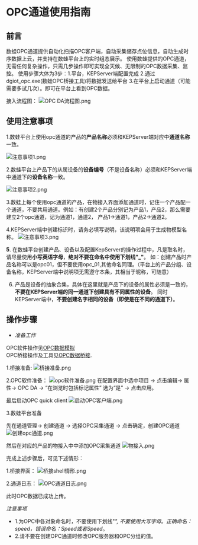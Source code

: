 # OPC通道使用指南

## 前言

数蛙OPC通道提供自动化扫描OPC客户端，自动采集储存点位信息，自动生成时序数据上云，并支持在数蛙平台上的实时组态展示。
使用数蛙提供的OPC通道，无需任何复杂操作，只需几步操作即可实现全天候、无限制的OPC数据采集、监控。
使用步骤大体为3步：1.平台，KEPServer端配置完成 2.通过dgiot_opc.exe(数蛙OPC桥接工具)将数据发送给平台 3.在平台上启动通道（可能需要多试几次）。即可在平台上看到OPC数据。


接入流程图：
![OPC DA流程图.png](http://dgiot-1253666439.cos.ap-shanghai-fsi.myqcloud.com/shuwa_tech/zh/blog/study/opc/OPC%20DA%E6%B5%81%E7%A8%8B%E5%9B%BE.png)

## 使用注意事项

1.数蛙平台上使用opc通道的产品的**产品名称**必须和KEPServer端对应中**通道名称**一致。

![注意事项1.png](http://dgiot-1253666439.cos.ap-shanghai-fsi.myqcloud.com/shuwa_tech/zh/blog/study/opc/%E6%B3%A8%E6%84%8F%E4%BA%8B%E9%A1%B91.png)

2.数蛙平台上产品下的从属设备的**设备编号**（不是设备名称）必须和KEPServer端中通道下的**设备名称**一致。

![注意事项2.png](http://dgiot-1253666439.cos.ap-shanghai-fsi.myqcloud.com/shuwa_tech/zh/blog/study/opc/%E6%B3%A8%E6%84%8F%E4%BA%8B%E9%A1%B92.png)

3.数蛙上每个使用opc通道的产品，在物接入界面添加通道时，记住一个产品配一个通道，不要共用通道。例如：有创建2个产品分别记为产品1，产品2，那么需要建立2个opc通道，记为通道1，通道2，
产品1->通道1，产品2->通道2。

4.KEPServer端中创建标识时，请务必填写说明，该说明项会用于生成物模型名称。
![注意事项3.png](http://dgiot-1253666439.cos.ap-shanghai-fsi.myqcloud.com/shuwa_tech/zh/blog/study/opc/%E6%B3%A8%E6%84%8F%E4%BA%8B%E9%A1%B93.png)

**5**. 在数蛙平台创建产品、设备以及配置KepServer的操作过程中，凡是取名时，请尽量使用**小写英语字母**，**绝对不要在命名中使用下划线"_"**。
如：创建产品时产品名称可以是opc01，但不要使用opc_01,其他命名同理。（平台上的产品分组、设备名称，KEPServer端中说明项无需遵守本条，其相当于昵称，可随意）

6. 产品是设备的抽象合集，具体在这里就是产品下的设备的属性必须是一致的，**不要在KEPServer端的同一通道下创建具有不同属性的设备**。
同时KEPServer端中，**不要创建名字相同的设备（即使是在不同的通道下）**。

## 操作步骤

- *准备工作*

OPC软件操作见[OPC数据模拟](keepserver.md)<br>
OPC桥接操作及工具见[OPC数据桥接](bridge.md).

1.桥接准备:
![桥接准备.png](http://dgiot-1253666439.cos.ap-shanghai-fsi.myqcloud.com/shuwa_tech/zh/blog/study/opc/%E6%A1%A5%E6%8E%A5%E5%87%86%E5%A4%87.png)

2.OPC软件准备：
![opc软件准备.png](http://dgiot-1253666439.cos.ap-shanghai-fsi.myqcloud.com/shuwa_tech/zh/blog/study/opc/opc%E8%BD%AF%E4%BB%B6%E5%87%86%E5%A4%87.png)
在配置界面中选中项目 -> 点击编辑-> 属性-> OPC DA -> “在浏览时包括标记属性” 选为“是” -> 点击应用。

最后启动OPC quick client
![启动OPC客户端.png](http://dgiot-1253666439.cos.ap-shanghai-fsi.myqcloud.com/shuwa_tech/zh/blog/study/opc/%E5%90%AF%E5%8A%A8OPC%E5%AE%A2%E6%88%B7%E7%AB%AF.png)

3.数蛙平台准备

先在通道管理-> 创建通道 -> 选择OPC采集通道 -> 点击确定，创建OPC通道
![创建opc通道.png](http://dgiot-1253666439.cos.ap-shanghai-fsi.myqcloud.com/shuwa_tech/zh/blog/study/opc/%E5%88%9B%E5%BB%BAopc%E9%80%9A%E9%81%93.png)


然后在对应的产品的物接入中中添加OPC采集通道
![物接入.png](http://dgiot-1253666439.cos.ap-shanghai-fsi.myqcloud.com/shuwa_tech/zh/blog/study/opc/%E7%89%A9%E6%8E%A5%E5%85%A5.png)

完成上述步骤后，可见下述情形：

1.桥接界面：
![桥接shell情形.png](http://dgiot-1253666439.cos.ap-shanghai-fsi.myqcloud.com/shuwa_tech/zh/blog/study/opc/%E6%A1%A5%E6%8E%A5shell%E6%83%85%E5%BD%A2.png)

2.通道日志：
![OPC通道日志.png](http://dgiot-1253666439.cos.ap-shanghai-fsi.myqcloud.com/shuwa_tech/zh/blog/study/opc/OPC%E9%80%9A%E9%81%93%E6%97%A5%E5%BF%97.png)

此时OPC数据已成功上传。

*注意事项*
- 1.为OPC中各对象命名时，不要使用下划线"_", 不要使用大写字母。正确命名：speed，错误命名：Speed或者Speed_。
- 2.请不要在创建OPC通道时修改OPC服务器和OPC分组的值。
